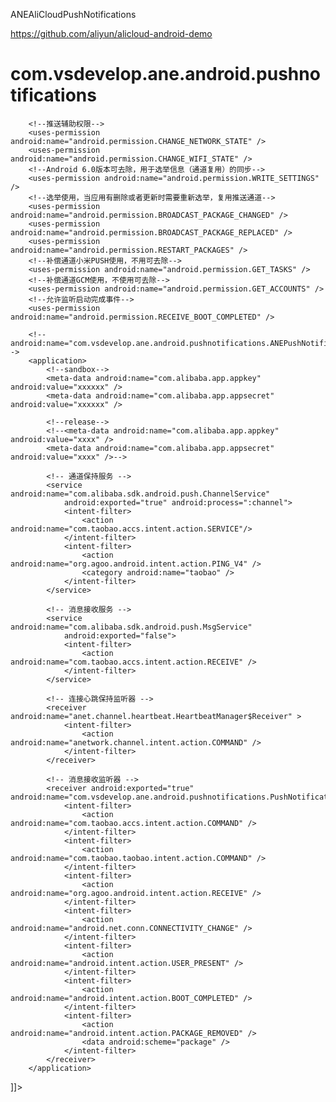 ANEAliCloudPushNotifications

https://github.com/aliyun/alicloud-android-demo

# com.vsdevelop.ane.android.pushnotifications #


    


<android>
    <manifestAdditions><![CDATA[<manifest android:installLocation="auto">
		<uses-feature android:required="true" android:name="android.hardware.touchscreen.multitouch" />
		<!--<uses-sdk android:minSdkVersion="14" android:targetSdkVersion="21" />-->
		<!-- 访问网络 -->
		<uses-permission android:name="android.permission.INTERNET" />
		<!-- 允许写入外部存储卡 -->
		<uses-permission android:name="android.permission.WRITE_EXTERNAL_STORAGE" />
		<!-- 允许通话时静音 -->
		<uses-permission android:name="android.permission.READ_PHONE_STATE" />
		<!-- 禁止睡眠 -->
		<uses-permission android:name="android.permission.WAKE_LOCK" />
		<!-- 禁用键盘锁 -->
		<uses-permission android:name="android.permission.DISABLE_KEYGUARD" />
		<!-- 拍照权限 -->
		<uses-permission android:name="android.permission.CAMERA"/>
		<!-- 录音 -->
		<uses-permission android:name="android.permission.RECORD_AUDIO"/>
		<!-- 获取网络状态 -->
		<uses-permission android:name="android.permission.ACCESS_NETWORK_STATE" />
		<!-- 获取WiFi状态 -->
		<uses-permission android:name="android.permission.ACCESS_WIFI_STATE" />
		<!-- 状态栏控制 -->
		<uses-permission android:name="android.permission.STATUS_BAR" />
		<!-- 使用蓝牙 -->
		<!-- <uses-permission android:name="android.permission.BLUETOOTH"/> -->
		<!-- 蓝牙管理 -->
		<!-- <uses-permission android:name="android.permission.BLUETOOTH_ADMIN"/> -->
		<!-- 使用振动 -->
		<uses-permission android:name="android.permission.VIBRATE" />
		<!-- 使用SIP视频 -->
		<!-- <uses-permission android:name="android.permission.USE_SIP" /> -->
		<!-- 访问GPS -->
		<uses-permission android:name="android.permission.ACCESS_FINE_LOCATION" />
		<uses-permission android:name="android.permission.ACCESS_COARSE_LOCATION" />
		
		
		<!--推送辅助权限-->
		<uses-permission android:name="android.permission.CHANGE_NETWORK_STATE" />
		<uses-permission android:name="android.permission.CHANGE_WIFI_STATE" />
		<!--Android 6.0版本可去除，用于选举信息（通道复用）的同步-->
		<uses-permission android:name="android.permission.WRITE_SETTINGS" />
		<!--选举使用，当应用有删除或者更新时需要重新选举，复用推送通道-->
		<uses-permission android:name="android.permission.BROADCAST_PACKAGE_CHANGED" />
		<uses-permission android:name="android.permission.BROADCAST_PACKAGE_REPLACED" />
		<uses-permission android:name="android.permission.RESTART_PACKAGES" />
		<!--补偿通道小米PUSH使用，不用可去除-->
		<uses-permission android:name="android.permission.GET_TASKS" />
		<!--补偿通道GCM使用，不使用可去除-->
		<uses-permission android:name="android.permission.GET_ACCOUNTS" />
		<!--允许监听启动完成事件-->
		<uses-permission android:name="android.permission.RECEIVE_BOOT_COMPLETED" />
		
		<!-- android:name="com.vsdevelop.ane.android.pushnotifications.ANEPushNotificationsApplication"-->
		<application>
			<!--sandbox-->
			<meta-data android:name="com.alibaba.app.appkey" android:value="xxxxxx" />
			<meta-data android:name="com.alibaba.app.appsecret" android:value="xxxxxx" />
			
			<!--release-->
			<!--<meta-data android:name="com.alibaba.app.appkey" android:value="xxxx" />
			<meta-data android:name="com.alibaba.app.appsecret" android:value="xxxx" />-->
			
			<!-- 通道保持服务 -->
			<service android:name="com.alibaba.sdk.android.push.ChannelService"
				android:exported="true" android:process=":channel">
				<intent-filter>
					<action android:name="com.taobao.accs.intent.action.SERVICE"/>
				</intent-filter>
				<intent-filter>
					<action android:name="org.agoo.android.intent.action.PING_V4" />
					<category android:name="taobao" />
				</intent-filter>
			</service>

			<!-- 消息接收服务 -->
			<service android:name="com.alibaba.sdk.android.push.MsgService"
				android:exported="false">
				<intent-filter>
					<action android:name="com.taobao.accs.intent.action.RECEIVE" />
				</intent-filter>
			</service>
			
			<!-- 连接心跳保持监听器 -->
			<receiver android:name="anet.channel.heartbeat.HeartbeatManager$Receiver" >
				<intent-filter>
					<action android:name="anetwork.channel.intent.action.COMMAND" />
				</intent-filter>
			</receiver>

			<!-- 消息接收监听器 -->
			<receiver android:exported="true" android:name="com.vsdevelop.ane.android.pushnotifications.PushNotificationsMessageReceiver">
				<intent-filter>
					<action android:name="com.taobao.accs.intent.action.COMMAND" />
				</intent-filter>
				<intent-filter>
					<action android:name="com.taobao.taobao.intent.action.COMMAND" />
				</intent-filter>
				<intent-filter>
					<action android:name="org.agoo.android.intent.action.RECEIVE" />
				</intent-filter>
				<intent-filter>
					<action android:name="android.net.conn.CONNECTIVITY_CHANGE" />
				</intent-filter>
				<intent-filter>
					<action android:name="android.intent.action.USER_PRESENT" />
				</intent-filter>
				<intent-filter>
					<action android:name="android.intent.action.BOOT_COMPLETED" />
				</intent-filter>
				<intent-filter>
					<action android:name="android.intent.action.PACKAGE_REMOVED" />
					<data android:scheme="package" />
				</intent-filter>
			</receiver>
		</application>
</manifest>]]></manifestAdditions>
  </android>